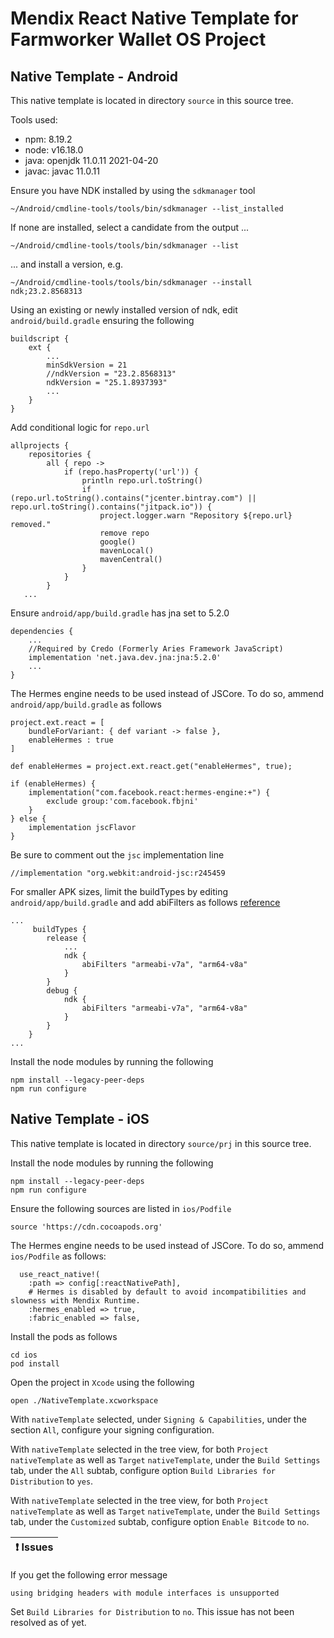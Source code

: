 # Mendix React Native Template for Farmworker Wallet OS Project

## Native Template - Android

This native template is located in directory `source` in this source tree.

Tools used:

* npm: 8.19.2
* node: v16.18.0
* java: openjdk 11.0.11 2021-04-20
* javac: javac 11.0.11

Ensure you have NDK installed by using the `sdkmanager` tool

```
~/Android/cmdline-tools/tools/bin/sdkmanager --list_installed
```

If none are installed, select a candidate from the output ...

```
~/Android/cmdline-tools/tools/bin/sdkmanager --list
```

... and install a version, e.g.

```
~/Android/cmdline-tools/tools/bin/sdkmanager --install ndk;23.2.8568313
```

Using an existing or newly installed version of ndk, edit `android/build.gradle` ensuring the following

```
buildscript {
    ext {
        ...
        minSdkVersion = 21
	    //ndkVersion = "23.2.8568313"
        ndkVersion = "25.1.8937393"
        ...
    }
}
```

Add conditional logic for `repo.url`

```
allprojects {
    repositories {
        all { repo ->
            if (repo.hasProperty('url')) {
                println repo.url.toString()
                if (repo.url.toString().contains("jcenter.bintray.com") || repo.url.toString().contains("jitpack.io")) {
                    project.logger.warn "Repository ${repo.url} removed."
                    remove repo
                    google()
                    mavenLocal()
                    mavenCentral()
                }
            }
        }
   ...

```

Ensure `android/app/build.gradle` has jna set to 5.2.0

```
dependencies {
    ...
    //Required by Credo (Formerly Aries Framework JavaScript)
    implementation 'net.java.dev.jna:jna:5.2.0'
    ...
}
```

The Hermes engine needs to be used instead of JSCore. To do so, ammend `android/app/build.gradle` as follows

```
project.ext.react = [
	bundleForVariant: { def variant -> false },
	enableHermes : true
]
```

```
def enableHermes = project.ext.react.get("enableHermes", true);
```

```
if (enableHermes) {
	implementation("com.facebook.react:hermes-engine:+") {
		exclude group:'com.facebook.fbjni'
	}
} else {
	implementation jscFlavor
}
```

Be sure to comment out the `jsc` implementation line

```
//implementation "org.webkit:android-jsc:r245459
```

For smaller APK sizes, limit the buildTypes by editing `android/app/build.gradle` and add abiFilters as follows [reference](https://developer.android.com/ndk/guides/abis)

```
...
     buildTypes {
        release {
            ...
            ndk {
                abiFilters "armeabi-v7a", "arm64-v8a"
            }
        }
        debug {
            ndk {
                abiFilters "armeabi-v7a", "arm64-v8a"
            }
        }
    }
...
```

Install the node modules by running the following

```
npm install --legacy-peer-deps
npm run configure
```

## Native Template - iOS

This native template is located in directory `source/prj` in this source tree.

Install the node modules by running the following

```
npm install --legacy-peer-deps
npm run configure
```

Ensure the following sources are listed in `ios/Podfile`

```
source 'https://cdn.cocoapods.org'
```

The Hermes engine needs to be used instead of JSCore. To do so, ammend `ios/Podfile` as follows:

```
  use_react_native!(
    :path => config[:reactNativePath],
    # Hermes is disabled by default to avoid incompatibilities and slowness with Mendix Runtime.
    :hermes_enabled => true,
    :fabric_enabled => false,
```

Install the pods as follows

```
cd ios
pod install
```

Open the project in `Xcode` using the following

```
open ./NativeTemplate.xcworkspace
```

With `nativeTemplate` selected, under `Signing & Capabilities`, under the section `All`, configure your signing configuration.

With `nativeTemplate` selected in the tree view, for both `Project` `nativeTemplate` as well as `Target` `nativeTemplate`, under the `Build Settings` tab, under the `All` subtab, configure option `Build Libraries for Distribution` to `yes`.

With `nativeTemplate` selected in the tree view, for both `Project` `nativeTemplate` as well as `Target` `nativeTemplate`, under the `Build Settings` tab, under the `Customized` subtab, configure option `Enable Bitcode` to `no`.

| :exclamation:  Issues   |
|-------------------------|

If you get the following error message

```
using bridging headers with module interfaces is unsupported
```

Set `Build Libraries for Distribution` to `no`. This issue has not been resolved as of yet.

